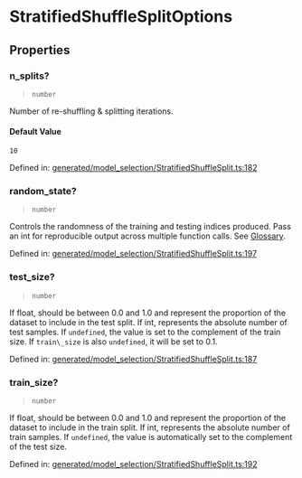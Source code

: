 # StratifiedShuffleSplitOptions

## Properties

### n\_splits?

> `number`

Number of re-shuffling & splitting iterations.

#### Default Value

`10`

Defined in:  [generated/model\_selection/StratifiedShuffleSplit.ts:182](https://github.com/transitive-bullshit/scikit-learn-ts/blob/b59c1ff/packages/sklearn/src/generated/model_selection/StratifiedShuffleSplit.ts#L182)

### random\_state?

> `number`

Controls the randomness of the training and testing indices produced. Pass an int for reproducible output across multiple function calls. See [Glossary](../../glossary.html#term-random_state).

Defined in:  [generated/model\_selection/StratifiedShuffleSplit.ts:197](https://github.com/transitive-bullshit/scikit-learn-ts/blob/b59c1ff/packages/sklearn/src/generated/model_selection/StratifiedShuffleSplit.ts#L197)

### test\_size?

> `number`

If float, should be between 0.0 and 1.0 and represent the proportion of the dataset to include in the test split. If int, represents the absolute number of test samples. If `undefined`, the value is set to the complement of the train size. If `train\_size` is also `undefined`, it will be set to 0.1.

Defined in:  [generated/model\_selection/StratifiedShuffleSplit.ts:187](https://github.com/transitive-bullshit/scikit-learn-ts/blob/b59c1ff/packages/sklearn/src/generated/model_selection/StratifiedShuffleSplit.ts#L187)

### train\_size?

> `number`

If float, should be between 0.0 and 1.0 and represent the proportion of the dataset to include in the train split. If int, represents the absolute number of train samples. If `undefined`, the value is automatically set to the complement of the test size.

Defined in:  [generated/model\_selection/StratifiedShuffleSplit.ts:192](https://github.com/transitive-bullshit/scikit-learn-ts/blob/b59c1ff/packages/sklearn/src/generated/model_selection/StratifiedShuffleSplit.ts#L192)
